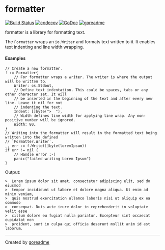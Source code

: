 # formatter

[![Build Status](https://travis-ci.org/posener/formatter.svg?branch=master)](https://travis-ci.org/posener/formatter)
[![codecov](https://codecov.io/gh/posener/formatter/branch/master/graph/badge.svg)](https://codecov.io/gh/posener/formatter)
[![GoDoc](https://godoc.org/github.com/posener/formatter?status.svg)](http://godoc.org/github.com/posener/formatter)
[![goreadme](https://goreadme.herokuapp.com/badge/posener/formatter.svg)](https://goreadme.herokuapp.com)

formatter is a library for formatting text.

The `Formatter` wraps an `io.Writer` and formats text written to it. It enables text indenting
and line width wrapping.

#### Examples

```golang
// Create a new formatter.
f := Formatter{
    // For formatter wraps a writer. The writer is where the output will be written to.
    Writer: os.Stdout,
    // Define text indentation. This could be spaces, tabs or any other character set. It will
    // be inserted in the beginning of the text and after every new line. Leave it nil for not
    // indenting the text.
    Indent: []byte(">  "),
    // Width defines line width for applying line wrap. Any non-positive number will be ignored.
    Width: 80,
}
// Writing into the formatter will result in the formatted text being written into the defined
// `Formatter.Writer`.
_, err := f.Write([]byte(loremIpsum))
if err != nil {
    // Handle error :-)
    panic("failed writing Lorem Ipsum")
}
```

 Output:

```
>  Lorem ipsum dolor sit amet, consectetur adipiscing elit, sed do eiusmod
>  tempor incididunt ut labore et dolore magna aliqua. Ut enim ad minim veniam,
>  quis nostrud exercitation ullamco laboris nisi ut aliquip ex ea commodo
>  consequat. Duis aute irure dolor in reprehenderit in voluptate velit esse
>  cillum dolore eu fugiat nulla pariatur. Excepteur sint occaecat cupidatat non
>  proident, sunt in culpa qui officia deserunt mollit anim id est laborum.

```


---

Created by [goreadme](https://github.com/apps/goreadme)
